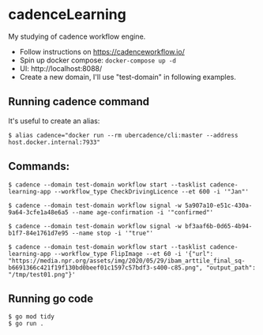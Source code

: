 # cadenceLearning
My studying of cadence workflow engine. 

- Follow instructions on https://cadenceworkflow.io/ 
- Spin up docker compose: `docker-compose up -d`
- UI: http://localhost:8088/ 
- Create a new domain, I'll use "test-domain" in following examples.


## Running cadence command
It's useful to create an alias:
```
$ alias cadence="docker run --rm ubercadence/cli:master --address host.docker.internal:7933"
```

## Commands:
```
$ cadence --domain test-domain workflow start --tasklist cadence-learning-app --workflow_type CheckDrivingLicence --et 600 -i '"Jan"'

$ cadence --domain test-domain workflow signal -w 5a907a10-e51c-430a-9a64-3cfe1a48e6a5 --name age-confirmation -i '"confirmed"'

$ cadence --domain test-domain workflow signal -w bf3aaf6b-0d65-4b94-b1f7-84e1761d7e95 --name stop -i '"true"'

$ cadence --domain test-domain workflow start --tasklist cadence-learning-app --workflow_type FlipImage --et 60 -i '{"url": "https://media.npr.org/assets/img/2020/05/29/ibam_arttile_final_sq-b6691366c421f19f130bd0beef01c1597c57bdf3-s400-c85.png", "output_path": "/tmp/test01.png"}'
```

## Running go code
```
$ go mod tidy
$ go run .
```
